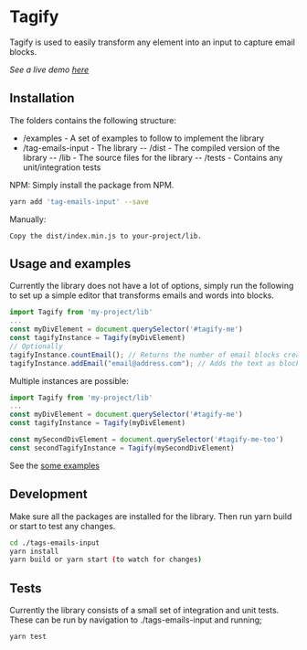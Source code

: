 # Tagify
Tagify is used to easily transform any element into an input to capture email blocks.

*See a live demo [here](https://toasterovenpizzaparty.github.io/miro/)*

## Installation
The folders contains the following structure:
- /examples - A set of examples to follow to implement the library
- /tag-emails-input - The library
-- /dist - The compiled version of the library
-- /lib - The source files for the library
-- /tests - Contains any unit/integration tests

NPM:
Simply install the package from NPM.
```bash
yarn add 'tag-emails-input' --save
```
Manually:
```
Copy the dist/index.min.js to your-project/lib.
```
## Usage and examples
Currently the library does not have a lot of options, simply run the following to set up a simple editor that transforms emails and words into blocks.
```javascript
import Tagify from 'my-project/lib'
...
const myDivElement = document.querySelector('#tagify-me')
const tagifyInstance = Tagify(myDivElement)
// Optionally
tagifyInstance.countEmail(); // Returns the number of email blocks created
tagifyInstance.addEmail("email@address.com"); // Adds the text as blocks
```

Multiple instances are possible:
```javascript
import Tagify from 'my-project/lib'
...
const myDivElement = document.querySelector('#tagify-me')
const tagifyInstance = Tagify(myDivElement)

const mySecondDivElement = document.querySelector('#tagify-me-too')
const secondTagifyInstance = Tagify(mySecondDivElement)

```

See the [some examples](/examples)

## Development
Make sure all the packages are installed for the library.
Then run yarn build or start to test any changes.

```bash
cd ./tags-emails-input
yarn install
yarn build or yarn start (to watch for changes)
```

## Tests
Currently the library consists of a small set of integration and unit tests.
These can be run by navigation to ./tags-emails-input and running;
```bash
yarn test
```




